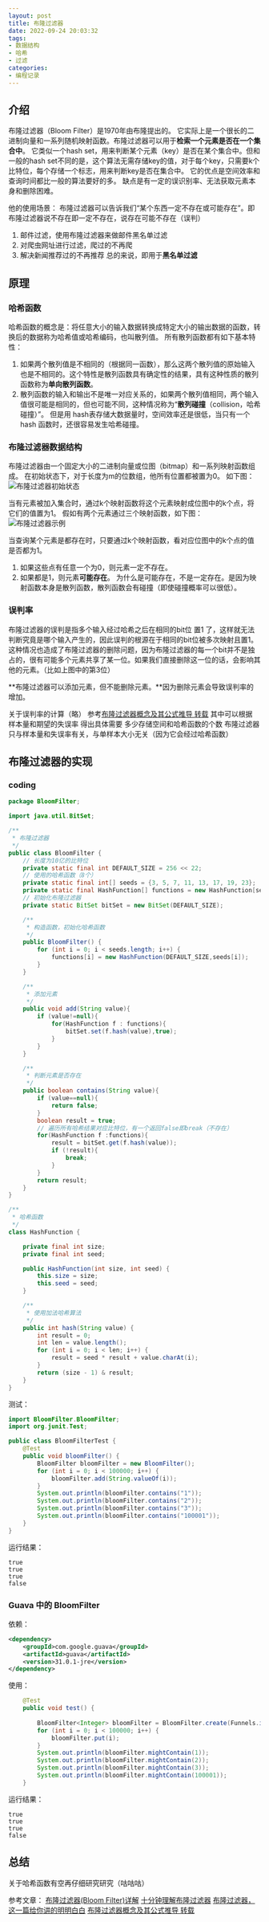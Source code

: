 ```yaml
---
layout: post
title: 布隆过滤器
date: 2022-09-24 20:03:32
tags:
- 数据结构
- 哈希
- 过滤 
categories:
- 编程记录
---
```


## 介绍

布隆过滤器（Bloom Filter）是1970年由布隆提出的。
它实际上是一个很长的二进制向量和一系列随机映射函数。布隆过滤器可以用于**检索一个元素是否在一个集合中**。
它类似一个hash set，用来判断某个元素（key）是否在某个集合中。但和一般的hash set不同的是，这个算法无需存储key的值，对于每个key，只需要k个比特位，每个存储一个标志，用来判断key是否在集合中。
它的优点是空间效率和查询时间都比一般的算法要好的多。
缺点是有一定的误识别率、无法获取元素本身和删除困难。

他的使用场景：
布隆过滤器可以告诉我们“某个东西一定不存在或可能存在”。即布隆过滤器说不存在即一定不存在，说存在可能不存在（误判）
1. 邮件过滤，使用布隆过滤器来做邮件黑名单过滤
2. 对爬虫网址进行过滤，爬过的不再爬
3. 解决新闻推荐过的不再推荐
总的来说，即用于**黑名单过滤**

## 原理

### 哈希函数

哈希函数的概念是：将任意大小的输入数据转换成特定大小的输出数据的函数，转换后的数据称为哈希值或哈希编码，也叫散列值。
所有散列函数都有如下基本特性：
1. 如果两个散列值是不相同的（根据同一函数），那么这两个散列值的原始输入也是不相同的。这个特性是散列函数具有确定性的结果，具有这种性质的散列函数称为**单向散列函数**。
2. 散列函数的输入和输出不是唯一对应关系的，如果两个散列值相同，两个输入值很可能是相同的，但也可能不同，这种情况称为“**散列碰撞**（collision，哈希碰撞）”。
但是用 hash表存储大数据量时，空间效率还是很低，当只有一个 hash 函数时，还很容易发生哈希碰撞。

### 布隆过滤器数据结构

布隆过滤器由一个固定大小的二进制向量或位图（bitmap）和一系列映射函数组成。
在初始状态下，对于长度为m的位数组，他所有位置都被置为0。
如下图：
![布隆过滤器初始状态](https://cooooing.github.io/images/布隆过滤器/布隆过滤器初始状态.png)

当有元素被加入集合时，通过k个映射函数将这个元素映射成位图中的k个点，将它们的值置为1。
假如有两个元素通过三个映射函数，如下图：
![布隆过滤器示例](https://cooooing.github.io/images/布隆过滤器/布隆过滤器示例.png)

当查询某个元素是都存在时，只要通过k个映射函数，看对应位图中的k个点的值是否都为1。
1. 如果这些点有任意一个为0，则元素一定不存在。
2. 如果都是1，则元素**可能存在**。
为什么是可能存在，不是一定存在。是因为映射函数本身是散列函数，散列函数会有碰撞（即使碰撞概率可以很低）。

### 误判率

布隆过滤器的误判是指多个输入经过哈希之后在相同的bit位 置1 了，这样就无法判断究竟是哪个输入产生的，因此误判的根源在于相同的bit位被多次映射且置1。
这种情况也造成了布隆过滤器的删除问题，因为布隆过滤器的每一个bit并不是独占的，很有可能多个元素共享了某一位。如果我们直接删除这一位的话，会影响其他的元素。（比如上图中的第3位）

**布隆过滤器可以添加元素，但不能删除元素。**因为删除元素会导致误判率的增加。

关于误判率的计算（略）
参考[布隆过滤器概念及其公式推导 转载](https://www.cnblogs.com/D-Rui/articles/12848869.html#:~:text=%E5%B8%83%E9%9A%86%E8%BF%87%E6%BB%A4%E5%99%A8%E8%BF%98%E6%8B%A5%E6%9C%89k%E4%B8%AA%E5%93%88%E5%B8%8C%E5%87%BD%E6%95%B0,%EF%BC%8C%E5%BD%93%E4%B8%80%E4%B8%AA%E5%85%83%E7%B4%A0%E5%8A%A0%E5%85%A5%E5%B8%83%E9%9A%86%E8%BF%87%E6%BB%A4%E5%99%A8%E4%B8%AD%E7%9A%84%E6%97%B6%E5%80%99%EF%BC%8C%E4%BC%9A%E4%BD%BF%E7%94%A8k%E4%B8%AA%E5%93%88%E5%B8%8C%E5%87%BD%E6%95%B0%E5%AF%B9%E5%85%B6%E8%BF%9B%E8%A1%8Ck%E6%AC%A1%E8%AE%A1%E7%AE%97%EF%BC%8C%E5%BE%97%E5%88%B0k%E4%B8%AA%E5%93%88%E5%B8%8C%E5%80%BC%EF%BC%8C%E5%B9%B6%E4%B8%94%E6%A0%B9%E6%8D%AE%E5%BE%97%E5%88%B0%E7%9A%84%E5%93%88%E5%B8%8C%E5%80%BC%EF%BC%8C%E5%9C%A8%E7%BB%B4%E6%95%B0%E7%BB%84%E4%B8%AD%E6%8A%8A%E5%AF%B9%E5%BA%94%E4%B8%8B%E6%A0%87%E7%9A%84%E5%80%BC%E7%BD%AE%E4%BD%8D1%E3%80%82)
其中可以根据 样本量和期望的失误率 得出具体需要 多少存储空间和哈希函数的个数
布隆过滤器只与样本量和失误率有关，与单样本大小无关（因为它会经过哈希函数）

## 布隆过滤器的实现

### coding

~~~java
package BloomFilter;

import java.util.BitSet;

/**
 * 布隆过滤器
 */
public class BloomFilter {
    // 长度为10亿的比特位
    private static final int DEFAULT_SIZE = 256 << 22;
    // 使用的哈希函数（8个）
    private static final int[] seeds = {3, 5, 7, 11, 13, 17, 19, 23};
    private static final HashFunction[] functions = new HashFunction[seeds.length];
    // 初始化布隆过滤器
    private static BitSet bitSet = new BitSet(DEFAULT_SIZE);

    /**
     * 构造函数，初始化哈希函数
     */
    public BloomFilter() {
        for (int i = 0; i < seeds.length; i++) {
            functions[i] = new HashFunction(DEFAULT_SIZE,seeds[i]);
        }
    }

    /**
     * 添加元素
     */
    public void add(String value){
        if (value!=null){
            for(HashFunction f : functions){
                bitSet.set(f.hash(value),true);
            }
        }
    }

    /**
     * 判断元素是否存在
     */
    public boolean contains(String value){
        if (value==null){
            return false;
        }
        boolean result = true;
        // 遍历所有哈希结果对应比特位，有一个返回false即break（不存在）
        for(HashFunction f :functions){
            result = bitSet.get(f.hash(value));
            if (!result){
                break;
            }
        }
        return result;
    }
}

/**
 * 哈希函数
 */
class HashFunction {

    private final int size;
    private final int seed;

    public HashFunction(int size, int seed) {
        this.size = size;
        this.seed = seed;
    }

    /**
     * 使用加法哈希算法
     */
    public int hash(String value) {
        int result = 0;
        int len = value.length();
        for (int i = 0; i < len; i++) {
            result = seed * result + value.charAt(i);
        }
        return (size - 1) & result;
    }
}
~~~

测试：
~~~java
import BloomFilter.BloomFilter;
import org.junit.Test;

public class BloomFilterTest {
    @Test
    public void bloomFilter() {
        BloomFilter bloomFilter = new BloomFilter();
        for (int i = 0; i < 100000; i++) {
            bloomFilter.add(String.valueOf(i));
        }
        System.out.println(bloomFilter.contains("1"));
        System.out.println(bloomFilter.contains("2"));
        System.out.println(bloomFilter.contains("3"));
        System.out.println(bloomFilter.contains("100001"));
    }
}
~~~

运行结果：
~~~text
true
true
true
false

~~~

### Guava 中的 BloomFilter

依赖：
~~~xml
<dependency>
    <groupId>com.google.guava</groupId>
    <artifactId>guava</artifactId>
    <version>31.0.1-jre</version>
</dependency>
~~~

使用：
~~~java
    @Test
    public void test() {
    
        BloomFilter<Integer> bloomFilter = BloomFilter.create(Funnels.integerFunnel(), 100000, 0.0001);
        for (int i = 0; i < 100000; i++) {
            bloomFilter.put(i);
        }
        System.out.println(bloomFilter.mightContain(1));
        System.out.println(bloomFilter.mightContain(2));
        System.out.println(bloomFilter.mightContain(3));
        System.out.println(bloomFilter.mightContain(100001));
    }
~~~

运行结果：
~~~text
true
true
true
false

~~~

## 总结

关于哈希函数有空再仔细研究研究（咕咕咕）

参考文章：
[布隆过滤器(Bloom Filter)详解](https://www.cnblogs.com/liyulong1982/p/6013002.html)
[十分钟理解布隆过滤器](https://www.cnblogs.com/caicz/p/16710090.html)
[布隆过滤器，这一篇给你讲的明明白白](https://developer.aliyun.com/article/773205)
[布隆过滤器概念及其公式推导 转载](https://www.cnblogs.com/D-Rui/articles/12848869.html#:~:text=%E5%B8%83%E9%9A%86%E8%BF%87%E6%BB%A4%E5%99%A8%E8%BF%98%E6%8B%A5%E6%9C%89k%E4%B8%AA%E5%93%88%E5%B8%8C%E5%87%BD%E6%95%B0,%EF%BC%8C%E5%BD%93%E4%B8%80%E4%B8%AA%E5%85%83%E7%B4%A0%E5%8A%A0%E5%85%A5%E5%B8%83%E9%9A%86%E8%BF%87%E6%BB%A4%E5%99%A8%E4%B8%AD%E7%9A%84%E6%97%B6%E5%80%99%EF%BC%8C%E4%BC%9A%E4%BD%BF%E7%94%A8k%E4%B8%AA%E5%93%88%E5%B8%8C%E5%87%BD%E6%95%B0%E5%AF%B9%E5%85%B6%E8%BF%9B%E8%A1%8Ck%E6%AC%A1%E8%AE%A1%E7%AE%97%EF%BC%8C%E5%BE%97%E5%88%B0k%E4%B8%AA%E5%93%88%E5%B8%8C%E5%80%BC%EF%BC%8C%E5%B9%B6%E4%B8%94%E6%A0%B9%E6%8D%AE%E5%BE%97%E5%88%B0%E7%9A%84%E5%93%88%E5%B8%8C%E5%80%BC%EF%BC%8C%E5%9C%A8%E7%BB%B4%E6%95%B0%E7%BB%84%E4%B8%AD%E6%8A%8A%E5%AF%B9%E5%BA%94%E4%B8%8B%E6%A0%87%E7%9A%84%E5%80%BC%E7%BD%AE%E4%BD%8D1%E3%80%82)